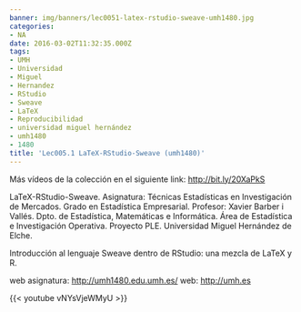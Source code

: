 ```yaml
---
banner: img/banners/lec0051-latex-rstudio-sweave-umh1480.jpg
categories:
- NA
date: 2016-03-02T11:32:35.000Z
tags:
- UMH
- Universidad
- Miguel
- Hernandez
- RStudio
- Sweave
- LaTeX
- Reproducibilidad
- universidad miguel hernández
- umh1480
- 1480
title: 'Lec005.1 LaTeX-RStudio-Sweave (umh1480)'
---
```


Más vídeos de la colección en el siguiente link: http://bit.ly/20XaPkS

LaTeX-RStudio-Sweave.
Asignatura: Técnicas Estadísticas en Investigación de Mercados.
Grado en Estadística Empresarial.
Profesor: Xavier Barber i Vallés.
Dpto. de Estadística, Matemáticas e Informática.
Área de Estadística e Investigación Operativa.
Proyecto PLE. Universidad Miguel Hernández de Elche.

Introducción al lenguaje Sweave dentro de RStudio: una mezcla de LaTeX y R.

web asignatura: http://umh1480.edu.umh.es/
web: http://umh.es

{{< youtube vNYsVjeWMyU >}}
